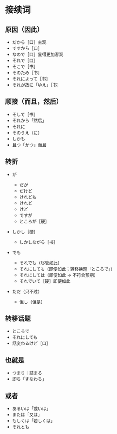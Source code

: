 # 接续词

## 原因（因此）

- だから［口］主观
- ですから［口］
- なので［口］显得更加客观
- それで［口］
- そこで［书］
- そのため［书］
- それによって［书］
- それが故に「ゆえ」［书］

## 顺接（而且，然后）

- そして［书］
- それから「然后」
- それに
- そのうえ（に）
- しかも
- 且つ「かつ」而且

## 转折

- が

  - だが
  - だけど
  - けれども
  - けれど
  - けど
  - ですが
  - ところが［硬］

- しかし［硬］

  - しかしながら［书］

- でも

  - それでも（尽管如此）
  - それにしても（即便如此；转移换题「ところで」）
  - それにしては（即便如此 → 不符合预期）
  - それでいて［硬］即便如此

- ただ（只不过）

  - 但し（但是）

## 转移话题

- ところで
- それにしても
- 話変わるけど［口］

## 也就是

- つまり｜詰まる
- 即ち「すなわち」

## 或者

- あるいは「或いは」
- または「又は」
- もしくは「若しくは」
- それとも
